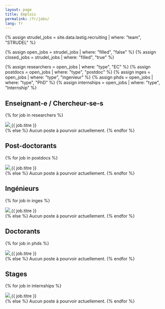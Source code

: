 ```yaml
---
layout: page
title: Emplois
permalink: /fr/jobs/
lang: fr
---
```


{% assign strudel_jobs = site.data.lastig.recruiting | where: "team", "STRUDEL" %}

{% assign open_jobs = strudel_jobs | where: "filled", "false" %}
{% assign closed_jobs = strudel_jobs | where: "filled", "true" %}

{% assign researchers = open_jobs | where: "type", "EC" %}
{% assign postdocs = open_jobs | where: "type", "postdoc" %}
{% assign inges = open_jobs | where: "type", "ingenieur" %}
{% assign phds = open_jobs | where: "type", "PhD" %}
{% assign internships = open_jobs | where: "type", "Internship" %}

## Enseignant-e / Chercheur-se-s

{% for job in researchers %}
  <div>
    <a href="{{ job.pdf_fr }}">
      <img src="{{ site.baseurl }}/assets/images/icons/pdf_icon.gif"/>
    </a>
    {{ job.titre }}
  </div>
{% else %}
  Aucun poste à pourvoir actuellement.
{% endfor %}

## Post-doctorants

{% for job in postdocs %}
  <div>
    <a href="{{ job.pdf_fr }}">
      <img src="{{ site.baseurl }}/assets/images/icons/pdf_icon.gif"/>
    </a>
    {{ job.titre }}
  </div>
{% else %}
  Aucun poste à pourvoir actuellement.
{% endfor %}

## Ingénieurs

{% for job in inges %}
  <div>
    <a href="{{ job.pdf_fr }}">
      <img src="{{ site.baseurl }}/assets/images/icons/pdf_icon.gif"/>
    </a>
    {{ job.titre }}
  </div>
{% else %}
  Aucun poste à pourvoir actuellement.
{% endfor %}

## Doctorants

{% for job in phds %}
  <div>
    <a href="{{ job.pdf_fr }}">
      <img src="{{ site.baseurl }}/assets/images/icons/pdf_icon.gif"/>
    </a>
    {{ job.titre }}
  </div>
{% else %}
  Aucun poste à pourvoir actuellement.
{% endfor %}

## Stages

{% for job in internships %}
  <div>
    <a href="{{ job.pdf_fr }}">
      <img src="{{ site.baseurl }}/assets/images/icons/pdf_icon.gif"/>
    </a>
    {{ job.titre }}
  </div>
{% else %}
  Aucun poste à pourvoir actuellement.
{% endfor %}

